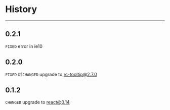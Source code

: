 History
=======

---

0.2.1
-----

`FIXED` error in ie10

0.2.0
-----

`FIXED` #1`CHANGED` upgrade to rc-tooltip@2.7.0

0.1.2
-----

`CHANGED` upgrade to react@0.14

